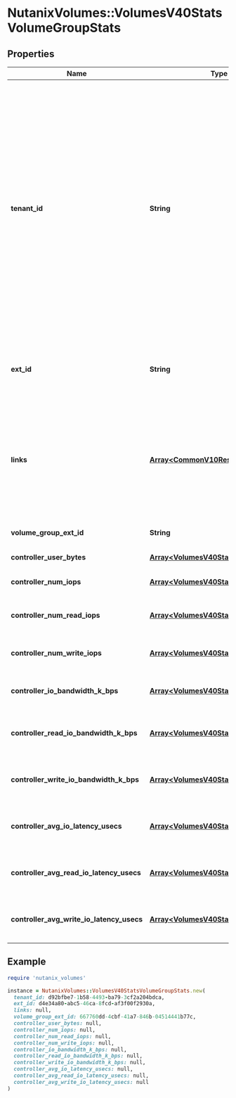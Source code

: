 # NutanixVolumes::VolumesV40StatsVolumeGroupStats

## Properties

| Name | Type | Description | Notes |
| ---- | ---- | ----------- | ----- |
| **tenant_id** | **String** | A globally unique identifier that represents the tenant that owns this entity. The system automatically assigns it, and it and is immutable from an API consumer perspective (some use cases may cause this Id to change - For instance, a use case may require the transfer of ownership of the entity, but these cases are handled automatically on the server).  | [optional][readonly] |
| **ext_id** | **String** | A globally unique identifier of an instance that is suitable for external consumption.  | [optional][readonly] |
| **links** | [**Array&lt;CommonV10ResponseApiLink&gt;**](CommonV10ResponseApiLink.md) | A HATEOAS style link for the response.  Each link contains a user-friendly name identifying the link and an address for retrieving the particular resource.  | [optional][readonly] |
| **volume_group_ext_id** | **String** | Uuid of the Volume Group. | [optional] |
| **controller_user_bytes** | [**Array&lt;VolumesV40StatsTimeValuePair&gt;**](VolumesV40StatsTimeValuePair.md) | Controller user bytes. | [optional][readonly] |
| **controller_num_iops** | [**Array&lt;VolumesV40StatsTimeValuePair&gt;**](VolumesV40StatsTimeValuePair.md) | Controller I/O rate measured in iops. | [optional][readonly] |
| **controller_num_read_iops** | [**Array&lt;VolumesV40StatsTimeValuePair&gt;**](VolumesV40StatsTimeValuePair.md) | Controller read I/O measured in iops. | [optional][readonly] |
| **controller_num_write_iops** | [**Array&lt;VolumesV40StatsTimeValuePair&gt;**](VolumesV40StatsTimeValuePair.md) | Controller write I/O measured in iops. | [optional][readonly] |
| **controller_io_bandwidth_k_bps** | [**Array&lt;VolumesV40StatsTimeValuePair&gt;**](VolumesV40StatsTimeValuePair.md) | Controller I/O bandwidth measured in Kbps. | [optional][readonly] |
| **controller_read_io_bandwidth_k_bps** | [**Array&lt;VolumesV40StatsTimeValuePair&gt;**](VolumesV40StatsTimeValuePair.md) | Controller read I/O bandwidth measured in Kbps. | [optional][readonly] |
| **controller_write_io_bandwidth_k_bps** | [**Array&lt;VolumesV40StatsTimeValuePair&gt;**](VolumesV40StatsTimeValuePair.md) | Controller write I/O bandwidth measured in Kbps. | [optional][readonly] |
| **controller_avg_io_latency_usecs** | [**Array&lt;VolumesV40StatsTimeValuePair&gt;**](VolumesV40StatsTimeValuePair.md) | Controller average I/O latency measured in microseconds. | [optional][readonly] |
| **controller_avg_read_io_latency_usecs** | [**Array&lt;VolumesV40StatsTimeValuePair&gt;**](VolumesV40StatsTimeValuePair.md) | Controller average read I/O latency measured in microseconds. | [optional][readonly] |
| **controller_avg_write_io_latency_usecs** | [**Array&lt;VolumesV40StatsTimeValuePair&gt;**](VolumesV40StatsTimeValuePair.md) | Controller average write I/O latency measured in microseconds. | [optional][readonly] |

## Example

```ruby
require 'nutanix_volumes'

instance = NutanixVolumes::VolumesV40StatsVolumeGroupStats.new(
  tenant_id: d92bfbe7-1b58-4493-ba79-3cf2a204bdca,
  ext_id: d4e34a80-abc5-46ca-8fcd-af3f00f2930a,
  links: null,
  volume_group_ext_id: 667760dd-4cbf-41a7-846b-04514441b77c,
  controller_user_bytes: null,
  controller_num_iops: null,
  controller_num_read_iops: null,
  controller_num_write_iops: null,
  controller_io_bandwidth_k_bps: null,
  controller_read_io_bandwidth_k_bps: null,
  controller_write_io_bandwidth_k_bps: null,
  controller_avg_io_latency_usecs: null,
  controller_avg_read_io_latency_usecs: null,
  controller_avg_write_io_latency_usecs: null
)
```


